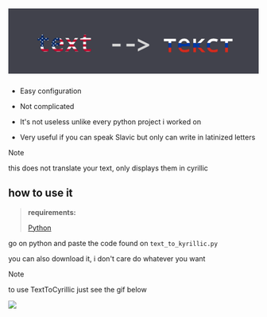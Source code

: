 # ![alt text](https://github.com/ubervatnik/TextToCyrillic/blob/55662c3fde2bf5e8f6a86d93d8a947fc7b8d1d68/Untitled.png)


- Easy configuration

- Not complicated

- It's not useless unlike every python project i worked on

- Very useful if you can speak Slavic but only can write in latinized letters

> [!NOTE]
> this does not translate your text, only displays them in cyrillic

## how to use it

> **requirements:**
> 
> [Python](https://www.python.org/)

go on python and paste the code found on `text_to_kyrillic.py`

you can also download it, i don't care do whatever you want

> [!NOTE]
> to use TextToCyrillic just see the gif below

![](https://github.com/ubervatnik/TextToCyrillic/blob/874a97c7505c7e6c98a65401fce3db6855176860/usage.gif)

